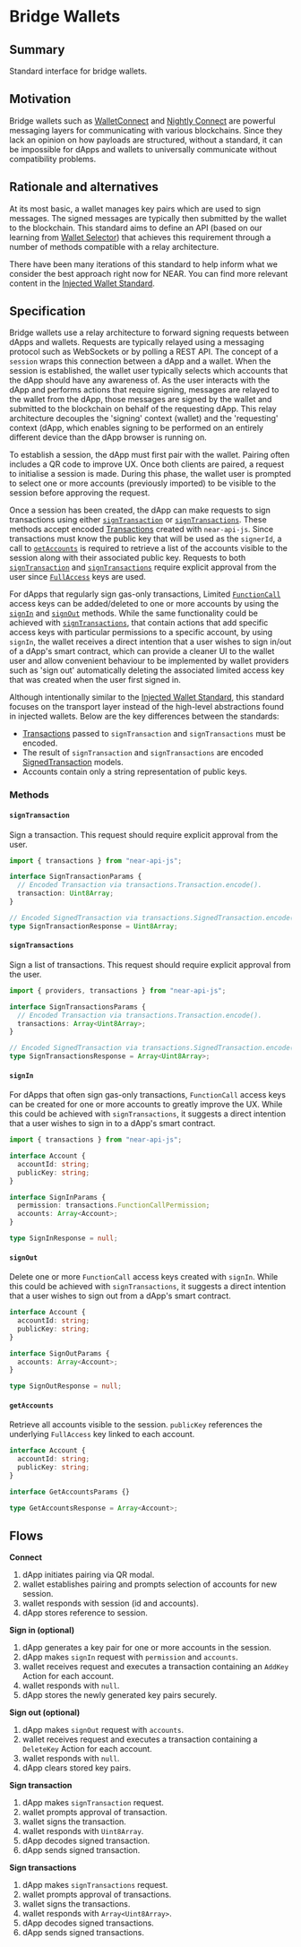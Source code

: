# Bridge Wallets

## Summary

Standard interface for bridge wallets.

## Motivation

Bridge wallets such as [WalletConnect](https://docs.walletconnect.com/2.0/) and [Nightly Connect](https://connect.nightly.app/) are powerful messaging layers for communicating with various blockchains. Since they lack an opinion on how payloads are structured, without a standard, it can be impossible for dApps and wallets to universally communicate without compatibility problems.

## Rationale and alternatives

At its most basic, a wallet manages key pairs which are used to sign messages. The signed messages are typically then submitted by the wallet to the blockchain.  This standard aims to define an API (based on our learning from [Wallet Selector](https://github.com/near/wallet-selector)) that achieves this requirement through a number of methods compatible with a relay architecture.

There have been many iterations of this standard to help inform what we consider the best approach right now for NEAR. You can find more relevant content in the [Injected Wallet Standard](./InjectedWallets.md).

## Specification

Bridge wallets use a relay architecture to forward signing requests between dApps and wallets.  Requests are typically relayed using a messaging protocol such as WebSockets or by polling a REST API. The concept of a `session` wraps this connection between a dApp and a wallet.  When the session is established, the wallet user typically selects which accounts that the dApp should have any awareness of. As the user interacts with the dApp and performs actions that require signing, messages are relayed to the wallet from the dApp, those messages are signed by the wallet and submitted to the blockchain on behalf of the requesting dApp. This relay architecture decouples the 'signing' context (wallet) and the 'requesting' context (dApp, which enables signing to be performed on an entirely different device than the dApp browser is running on.

To establish a session, the dApp must first pair with the wallet. Pairing often includes a QR code to improve UX. Once both clients are paired, a request to initialise a session is made. During this phase, the wallet user is prompted to select one or more accounts (previously imported) to be visible to the session before approving the request.

Once a session has been created, the dApp can make requests to sign transactions using either [`signTransaction`](#signtransaction) or [`signTransactions`](#signtransactions). These methods accept encoded [Transactions](https://nomicon.io/RuntimeSpec/Transactions) created with `near-api-js`. Since transactions must know the public key that will be used as the `signerId`, a call to [`getAccounts`](#getaccounts) is required to retrieve a list of the accounts visible to the session along with their associated public key. Requests to both [`signTransaction`](#signtransaction) and [`signTransactions`](#signtransactions) require explicit approval from the user since [`FullAccess`](https://nomicon.io/DataStructures/AccessKey) keys are used.

For dApps that regularly sign gas-only transactions, Limited [`FunctionCall`](https://nomicon.io/DataStructures/AccessKey#accesskeypermissionfunctioncall) access keys can be added/deleted to one or more accounts by using the [`signIn`](#signin) and [`signOut`](#signout) methods. While the same functionality could be achieved with [`signTransactions`](#signtransactions), that contain actions that add specific access keys with particular permissions to a specific account, by using `signIn`, the wallet receives a direct intention that a user wishes to sign in/out of a dApp's smart contract, which can provide a cleaner UI to the wallet user and allow convenient behaviour to be implemented by wallet providers such as 'sign out' automatically deleting the associated limited access key that was created when the user first signed in.

Although intentionally similar to the [Injected Wallet Standard](./InjectedWallets.md), this standard focuses on the transport layer instead of the high-level abstractions found in injected wallets. Below are the key differences between the standards:

- [Transactions](https://nomicon.io/RuntimeSpec/Transactions) passed to `signTransaction` and `signTransactions` must be encoded.
- The result of `signTransaction` and `signTransactions` are encoded [SignedTransaction](https://nomicon.io/RuntimeSpec/Transactions#signed-transaction) models.
- Accounts contain only a string representation of public keys.

### Methods

#### `signTransaction`

Sign a transaction. This request should require explicit approval from the user.

```ts
import { transactions } from "near-api-js";

interface SignTransactionParams {
  // Encoded Transaction via transactions.Transaction.encode().
  transaction: Uint8Array;
}

// Encoded SignedTransaction via transactions.SignedTransaction.encode().
type SignTransactionResponse = Uint8Array;
```

#### `signTransactions`

Sign a list of transactions. This request should require explicit approval from the user.

```ts
import { providers, transactions } from "near-api-js";

interface SignTransactionsParams {
  // Encoded Transaction via transactions.Transaction.encode().
  transactions: Array<Uint8Array>;
}

// Encoded SignedTransaction via transactions.SignedTransaction.encode().
type SignTransactionsResponse = Array<Uint8Array>;
```

#### `signIn`

For dApps that often sign gas-only transactions, `FunctionCall` access keys can be created for one or more accounts to greatly improve the UX. While this could be achieved with `signTransactions`, it suggests a direct intention that a user wishes to sign in to a dApp's smart contract.

```ts
import { transactions } from "near-api-js";

interface Account {
  accountId: string;
  publicKey: string;
}

interface SignInParams {
  permission: transactions.FunctionCallPermission;
  accounts: Array<Account>;
}

type SignInResponse = null;
```

#### `signOut`

Delete one or more `FunctionCall` access keys created with `signIn`. While this could be achieved with `signTransactions`, it suggests a direct intention that a user wishes to sign out from a dApp's smart contract.

```ts
interface Account {
  accountId: string;
  publicKey: string;
}

interface SignOutParams {
  accounts: Array<Account>;
}

type SignOutResponse = null;
```

#### `getAccounts`

Retrieve all accounts visible to the session. `publicKey` references the underlying `FullAccess` key linked to each account.

```ts
interface Account {
  accountId: string;
  publicKey: string;
}

interface GetAccountsParams {}

type GetAccountsResponse = Array<Account>;
```

## Flows

**Connect**

1. dApp initiates pairing via QR modal.
2. wallet establishes pairing and prompts selection of accounts for new session.
3. wallet responds with session (id and accounts).
4. dApp stores reference to session.

**Sign in (optional)**

1. dApp generates a key pair for one or more accounts in the session.
2. dApp makes `signIn` request with `permission` and `accounts`.
3. wallet receives request and executes a transaction containing an `AddKey` Action for each account.
4. wallet responds with `null`.
5. dApp stores the newly generated key pairs securely.

**Sign out (optional)**

1. dApp makes `signOut` request with `accounts`.
2. wallet receives request and executes a transaction containing a `DeleteKey` Action for each account.
3. wallet responds with `null`.
4. dApp clears stored key pairs.

**Sign transaction**

1. dApp makes `signTransaction` request.
2. wallet prompts approval of transaction.
3. wallet signs the transaction.
4. wallet responds with `Uint8Array`.
5. dApp decodes signed transaction.
6. dApp sends signed transaction.

**Sign transactions**

1. dApp makes `signTransactions` request.
2. wallet prompts approval of transactions.
3. wallet signs the transactions.
4. wallet responds with `Array<Uint8Array>`.
5. dApp decodes signed transactions.
6. dApp sends signed transactions.
